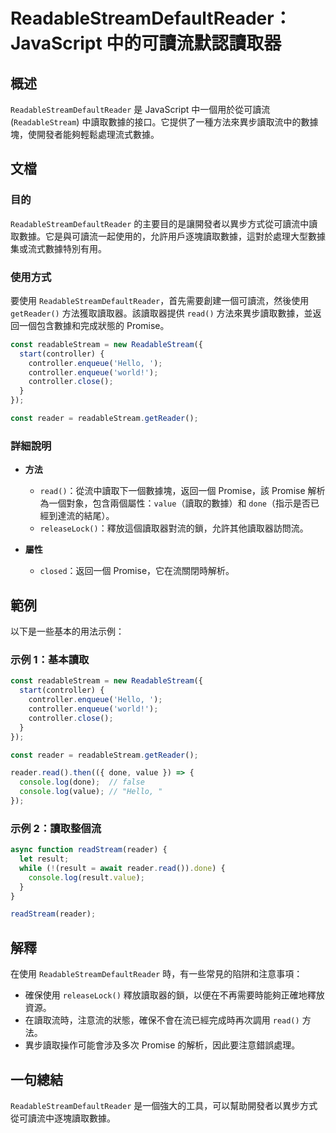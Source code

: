 <!--
Meta Description: # ReadableStreamDefaultReader：JavaScript 中的可讀流默認讀取器 ## 概述 `ReadableStreamDefaultReader` 是 JavaScript 中一個用於從可讀流 (`ReadableStream`) 中讀取數據的接口。它提供了一種方法來異步...
Meta Keywords: controller, readablestream, readablestreamdefaultreader, reader, javascript
-->

# ReadableStreamDefaultReader：JavaScript 中的可讀流默認讀取器

## 概述
`ReadableStreamDefaultReader` 是 JavaScript 中一個用於從可讀流 (`ReadableStream`) 中讀取數據的接口。它提供了一種方法來異步讀取流中的數據塊，使開發者能夠輕鬆處理流式數據。

## 文檔
### 目的
`ReadableStreamDefaultReader` 的主要目的是讓開發者以異步方式從可讀流中讀取數據。它是與可讀流一起使用的，允許用戶逐塊讀取數據，這對於處理大型數據集或流式數據特別有用。

### 使用方式
要使用 `ReadableStreamDefaultReader`，首先需要創建一個可讀流，然後使用 `getReader()` 方法獲取讀取器。該讀取器提供 `read()` 方法來異步讀取數據，並返回一個包含數據和完成狀態的 Promise。

```javascript
const readableStream = new ReadableStream({
  start(controller) {
    controller.enqueue('Hello, ');
    controller.enqueue('world!');
    controller.close();
  }
});

const reader = readableStream.getReader();
```

### 詳細說明
- **方法**
  - `read()`：從流中讀取下一個數據塊，返回一個 Promise，該 Promise 解析為一個對象，包含兩個屬性：`value`（讀取的數據）和 `done`（指示是否已經到達流的結尾）。
  - `releaseLock()`：釋放這個讀取器對流的鎖，允許其他讀取器訪問流。

- **屬性**
  - `closed`：返回一個 Promise，它在流關閉時解析。

## 範例
以下是一些基本的用法示例：

### 示例 1：基本讀取
```javascript
const readableStream = new ReadableStream({
  start(controller) {
    controller.enqueue('Hello, ');
    controller.enqueue('world!');
    controller.close();
  }
});

const reader = readableStream.getReader();

reader.read().then(({ done, value }) => {
  console.log(done);  // false
  console.log(value); // "Hello, "
});
```

### 示例 2：讀取整個流
```javascript
async function readStream(reader) {
  let result;
  while (!(result = await reader.read()).done) {
    console.log(result.value);
  }
}

readStream(reader);
```

## 解釋
在使用 `ReadableStreamDefaultReader` 時，有一些常見的陷阱和注意事項：
- 確保使用 `releaseLock()` 釋放讀取器的鎖，以便在不再需要時能夠正確地釋放資源。
- 在讀取流時，注意流的狀態，確保不會在流已經完成時再次調用 `read()` 方法。
- 異步讀取操作可能會涉及多次 Promise 的解析，因此要注意錯誤處理。

## 一句總結
`ReadableStreamDefaultReader` 是一個強大的工具，可以幫助開發者以異步方式從可讀流中逐塊讀取數據。